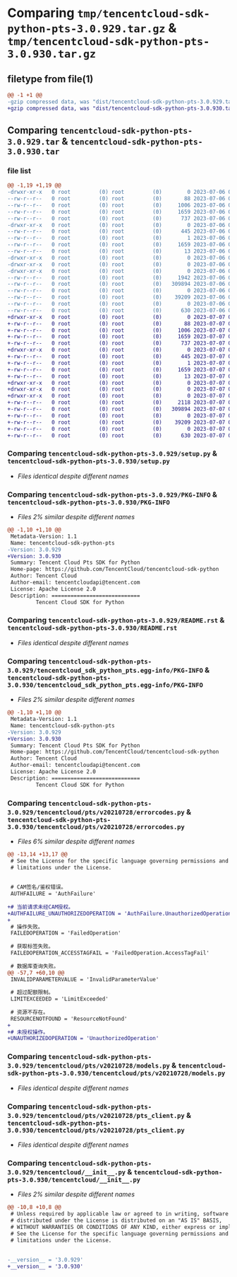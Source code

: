 # Comparing `tmp/tencentcloud-sdk-python-pts-3.0.929.tar.gz` & `tmp/tencentcloud-sdk-python-pts-3.0.930.tar.gz`

## filetype from file(1)

```diff
@@ -1 +1 @@
-gzip compressed data, was "dist/tencentcloud-sdk-python-pts-3.0.929.tar", last modified: Thu Jul  6 00:32:05 2023, max compression
+gzip compressed data, was "dist/tencentcloud-sdk-python-pts-3.0.930.tar", last modified: Fri Jul  7 00:29:43 2023, max compression
```

## Comparing `tencentcloud-sdk-python-pts-3.0.929.tar` & `tencentcloud-sdk-python-pts-3.0.930.tar`

### file list

```diff
@@ -1,19 +1,19 @@
-drwxr-xr-x   0 root         (0) root         (0)        0 2023-07-06 00:32:05.000000 tencentcloud-sdk-python-pts-3.0.929/
--rw-r--r--   0 root         (0) root         (0)       88 2023-07-06 00:32:05.000000 tencentcloud-sdk-python-pts-3.0.929/setup.cfg
--rw-r--r--   0 root         (0) root         (0)     1006 2023-07-06 00:32:04.000000 tencentcloud-sdk-python-pts-3.0.929/setup.py
--rw-r--r--   0 root         (0) root         (0)     1659 2023-07-06 00:32:05.000000 tencentcloud-sdk-python-pts-3.0.929/PKG-INFO
--rw-r--r--   0 root         (0) root         (0)      737 2023-07-06 00:32:04.000000 tencentcloud-sdk-python-pts-3.0.929/README.rst
-drwxr-xr-x   0 root         (0) root         (0)        0 2023-07-06 00:32:05.000000 tencentcloud-sdk-python-pts-3.0.929/tencentcloud_sdk_python_pts.egg-info/
--rw-r--r--   0 root         (0) root         (0)      445 2023-07-06 00:32:05.000000 tencentcloud-sdk-python-pts-3.0.929/tencentcloud_sdk_python_pts.egg-info/SOURCES.txt
--rw-r--r--   0 root         (0) root         (0)        1 2023-07-06 00:32:05.000000 tencentcloud-sdk-python-pts-3.0.929/tencentcloud_sdk_python_pts.egg-info/dependency_links.txt
--rw-r--r--   0 root         (0) root         (0)     1659 2023-07-06 00:32:05.000000 tencentcloud-sdk-python-pts-3.0.929/tencentcloud_sdk_python_pts.egg-info/PKG-INFO
--rw-r--r--   0 root         (0) root         (0)       13 2023-07-06 00:32:05.000000 tencentcloud-sdk-python-pts-3.0.929/tencentcloud_sdk_python_pts.egg-info/top_level.txt
-drwxr-xr-x   0 root         (0) root         (0)        0 2023-07-06 00:32:05.000000 tencentcloud-sdk-python-pts-3.0.929/tencentcloud/
-drwxr-xr-x   0 root         (0) root         (0)        0 2023-07-06 00:32:05.000000 tencentcloud-sdk-python-pts-3.0.929/tencentcloud/pts/
-drwxr-xr-x   0 root         (0) root         (0)        0 2023-07-06 00:32:05.000000 tencentcloud-sdk-python-pts-3.0.929/tencentcloud/pts/v20210728/
--rw-r--r--   0 root         (0) root         (0)     1942 2023-07-06 00:32:04.000000 tencentcloud-sdk-python-pts-3.0.929/tencentcloud/pts/v20210728/errorcodes.py
--rw-r--r--   0 root         (0) root         (0)   309894 2023-07-06 00:32:04.000000 tencentcloud-sdk-python-pts-3.0.929/tencentcloud/pts/v20210728/models.py
--rw-r--r--   0 root         (0) root         (0)        0 2023-07-06 00:32:04.000000 tencentcloud-sdk-python-pts-3.0.929/tencentcloud/pts/v20210728/__init__.py
--rw-r--r--   0 root         (0) root         (0)    39209 2023-07-06 00:32:04.000000 tencentcloud-sdk-python-pts-3.0.929/tencentcloud/pts/v20210728/pts_client.py
--rw-r--r--   0 root         (0) root         (0)        0 2023-07-06 00:32:04.000000 tencentcloud-sdk-python-pts-3.0.929/tencentcloud/pts/__init__.py
--rw-r--r--   0 root         (0) root         (0)      630 2023-07-06 00:32:04.000000 tencentcloud-sdk-python-pts-3.0.929/tencentcloud/__init__.py
+drwxr-xr-x   0 root         (0) root         (0)        0 2023-07-07 00:29:43.000000 tencentcloud-sdk-python-pts-3.0.930/
+-rw-r--r--   0 root         (0) root         (0)       88 2023-07-07 00:29:43.000000 tencentcloud-sdk-python-pts-3.0.930/setup.cfg
+-rw-r--r--   0 root         (0) root         (0)     1006 2023-07-07 00:29:43.000000 tencentcloud-sdk-python-pts-3.0.930/setup.py
+-rw-r--r--   0 root         (0) root         (0)     1659 2023-07-07 00:29:43.000000 tencentcloud-sdk-python-pts-3.0.930/PKG-INFO
+-rw-r--r--   0 root         (0) root         (0)      737 2023-07-07 00:29:43.000000 tencentcloud-sdk-python-pts-3.0.930/README.rst
+drwxr-xr-x   0 root         (0) root         (0)        0 2023-07-07 00:29:43.000000 tencentcloud-sdk-python-pts-3.0.930/tencentcloud_sdk_python_pts.egg-info/
+-rw-r--r--   0 root         (0) root         (0)      445 2023-07-07 00:29:43.000000 tencentcloud-sdk-python-pts-3.0.930/tencentcloud_sdk_python_pts.egg-info/SOURCES.txt
+-rw-r--r--   0 root         (0) root         (0)        1 2023-07-07 00:29:43.000000 tencentcloud-sdk-python-pts-3.0.930/tencentcloud_sdk_python_pts.egg-info/dependency_links.txt
+-rw-r--r--   0 root         (0) root         (0)     1659 2023-07-07 00:29:43.000000 tencentcloud-sdk-python-pts-3.0.930/tencentcloud_sdk_python_pts.egg-info/PKG-INFO
+-rw-r--r--   0 root         (0) root         (0)       13 2023-07-07 00:29:43.000000 tencentcloud-sdk-python-pts-3.0.930/tencentcloud_sdk_python_pts.egg-info/top_level.txt
+drwxr-xr-x   0 root         (0) root         (0)        0 2023-07-07 00:29:43.000000 tencentcloud-sdk-python-pts-3.0.930/tencentcloud/
+drwxr-xr-x   0 root         (0) root         (0)        0 2023-07-07 00:29:43.000000 tencentcloud-sdk-python-pts-3.0.930/tencentcloud/pts/
+drwxr-xr-x   0 root         (0) root         (0)        0 2023-07-07 00:29:43.000000 tencentcloud-sdk-python-pts-3.0.930/tencentcloud/pts/v20210728/
+-rw-r--r--   0 root         (0) root         (0)     2118 2023-07-07 00:29:43.000000 tencentcloud-sdk-python-pts-3.0.930/tencentcloud/pts/v20210728/errorcodes.py
+-rw-r--r--   0 root         (0) root         (0)   309894 2023-07-07 00:29:43.000000 tencentcloud-sdk-python-pts-3.0.930/tencentcloud/pts/v20210728/models.py
+-rw-r--r--   0 root         (0) root         (0)        0 2023-07-07 00:29:43.000000 tencentcloud-sdk-python-pts-3.0.930/tencentcloud/pts/v20210728/__init__.py
+-rw-r--r--   0 root         (0) root         (0)    39209 2023-07-07 00:29:43.000000 tencentcloud-sdk-python-pts-3.0.930/tencentcloud/pts/v20210728/pts_client.py
+-rw-r--r--   0 root         (0) root         (0)        0 2023-07-07 00:29:43.000000 tencentcloud-sdk-python-pts-3.0.930/tencentcloud/pts/__init__.py
+-rw-r--r--   0 root         (0) root         (0)      630 2023-07-07 00:29:43.000000 tencentcloud-sdk-python-pts-3.0.930/tencentcloud/__init__.py
```

### Comparing `tencentcloud-sdk-python-pts-3.0.929/setup.py` & `tencentcloud-sdk-python-pts-3.0.930/setup.py`

 * *Files identical despite different names*

### Comparing `tencentcloud-sdk-python-pts-3.0.929/PKG-INFO` & `tencentcloud-sdk-python-pts-3.0.930/PKG-INFO`

 * *Files 2% similar despite different names*

```diff
@@ -1,10 +1,10 @@
 Metadata-Version: 1.1
 Name: tencentcloud-sdk-python-pts
-Version: 3.0.929
+Version: 3.0.930
 Summary: Tencent Cloud Pts SDK for Python
 Home-page: https://github.com/TencentCloud/tencentcloud-sdk-python
 Author: Tencent Cloud
 Author-email: tencentcloudapi@tencent.com
 License: Apache License 2.0
 Description: ============================
         Tencent Cloud SDK for Python
```

### Comparing `tencentcloud-sdk-python-pts-3.0.929/README.rst` & `tencentcloud-sdk-python-pts-3.0.930/README.rst`

 * *Files identical despite different names*

### Comparing `tencentcloud-sdk-python-pts-3.0.929/tencentcloud_sdk_python_pts.egg-info/PKG-INFO` & `tencentcloud-sdk-python-pts-3.0.930/tencentcloud_sdk_python_pts.egg-info/PKG-INFO`

 * *Files 2% similar despite different names*

```diff
@@ -1,10 +1,10 @@
 Metadata-Version: 1.1
 Name: tencentcloud-sdk-python-pts
-Version: 3.0.929
+Version: 3.0.930
 Summary: Tencent Cloud Pts SDK for Python
 Home-page: https://github.com/TencentCloud/tencentcloud-sdk-python
 Author: Tencent Cloud
 Author-email: tencentcloudapi@tencent.com
 License: Apache License 2.0
 Description: ============================
         Tencent Cloud SDK for Python
```

### Comparing `tencentcloud-sdk-python-pts-3.0.929/tencentcloud/pts/v20210728/errorcodes.py` & `tencentcloud-sdk-python-pts-3.0.930/tencentcloud/pts/v20210728/errorcodes.py`

 * *Files 6% similar despite different names*

```diff
@@ -13,14 +13,17 @@
 # See the License for the specific language governing permissions and
 # limitations under the License.
 
 
 # CAM签名/鉴权错误。
 AUTHFAILURE = 'AuthFailure'
 
+# 当前请求未经CAM授权。
+AUTHFAILURE_UNAUTHORIZEDOPERATION = 'AuthFailure.UnauthorizedOperation'
+
 # 操作失败。
 FAILEDOPERATION = 'FailedOperation'
 
 # 获取标签失败。
 FAILEDOPERATION_ACCESSTAGFAIL = 'FailedOperation.AccessTagFail'
 
 # 数据库查询失败。
@@ -57,7 +60,10 @@
 INVALIDPARAMETERVALUE = 'InvalidParameterValue'
 
 # 超过配额限制。
 LIMITEXCEEDED = 'LimitExceeded'
 
 # 资源不存在。
 RESOURCENOTFOUND = 'ResourceNotFound'
+
+# 未授权操作。
+UNAUTHORIZEDOPERATION = 'UnauthorizedOperation'
```

### Comparing `tencentcloud-sdk-python-pts-3.0.929/tencentcloud/pts/v20210728/models.py` & `tencentcloud-sdk-python-pts-3.0.930/tencentcloud/pts/v20210728/models.py`

 * *Files identical despite different names*

### Comparing `tencentcloud-sdk-python-pts-3.0.929/tencentcloud/pts/v20210728/pts_client.py` & `tencentcloud-sdk-python-pts-3.0.930/tencentcloud/pts/v20210728/pts_client.py`

 * *Files identical despite different names*

### Comparing `tencentcloud-sdk-python-pts-3.0.929/tencentcloud/__init__.py` & `tencentcloud-sdk-python-pts-3.0.930/tencentcloud/__init__.py`

 * *Files 2% similar despite different names*

```diff
@@ -10,8 +10,8 @@
 # Unless required by applicable law or agreed to in writing, software
 # distributed under the License is distributed on an "AS IS" BASIS,
 # WITHOUT WARRANTIES OR CONDITIONS OF ANY KIND, either express or implied.
 # See the License for the specific language governing permissions and
 # limitations under the License.
 
 
-__version__ = '3.0.929'
+__version__ = '3.0.930'
```

